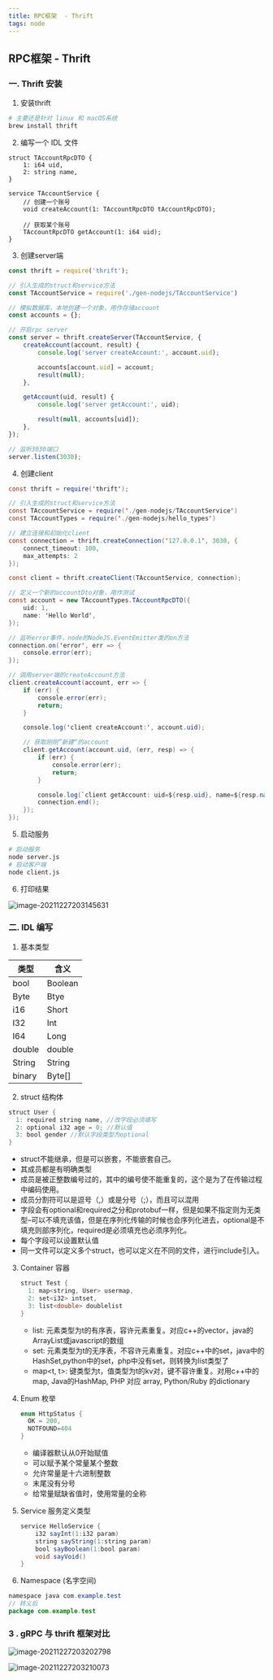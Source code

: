 ```yaml
---
title: RPC框架  - Thrift
tags: node
---
```



## RPC框架  - Thrift



### 一.  Thrift 安装

1. 安装thrift

```bash
# 主要还是针对 linux 和 macOS系统
brew install thrift
```

2. 编写一个 IDL 文件

````thrift
struct TAccountRpcDTO {
    1: i64 uid,
    2: string name,
}

service TAccountService {
    // 创建一个账号
    void createAccount(1: TAccountRpcDTO tAccountRpcDTO);

    // 获取某个账号
    TAccountRpcDTO getAccount(1: i64 uid);
}
````

3. 创建server端

```javascript
const thrift = require('thrift');

// 引入生成的struct和service方法
const TAccountService = require('./gen-nodejs/TAccountService')

// 模拟数据库，本地创建一个对象，用作存储account
const accounts = {};

// 开启rpc server
const server = thrift.createServer(TAccountService, {
	createAccount(account, result) {
		console.log('server createAccount:', account.uid);

		accounts[account.uid] = account;
		result(null);
	},

	getAccount(uid, result) {
		console.log('server getAccount:', uid);

		result(null, accounts[uid]);
	},
});

// 监听3030端口
server.listen(3030);
```

4. 创建client

```java
const thrift = require('thrift');

// 引入生成的struct和service方法
const TAccountService = require('./gen-nodejs/TAccountService')
const TAccountTypes = require('./gen-nodejs/hello_types')

// 建立连接和初始化client
const connection = thrift.createConnection('127.0.0.1', 3030, {
    connect_timeout: 100,
    max_attempts: 2 
});

const client = thrift.createClient(TAccountService, connection);

// 定义一个新的accountDto对象，用作测试
const account = new TAccountTypes.TAccountRpcDTO({
	uid: 1,
	name: 'Hello World',
});

// 监听error事件，node的NodeJS.EventEmitter类的on方法
connection.on('error', err => {
	console.error(err);
});

// 调用server端的createAccount方法
client.createAccount(account, err => {
	if (err) {
		console.error(err);
		return;
	}

	console.log('client createAccount:', account.uid);

	// 获取刚刚”新建“的account
	client.getAccount(account.uid, (err, resp) => {
		if (err) {
			console.error(err);
			return;
		}

		console.log(`client getAccount: uid=${resp.uid}, name=${resp.name}`);
		connection.end();
	});
});
```

5. 启动服务

```bash
# 启动服务
node server.js
# 启动客户端
node client.js
```

6. 打印结果

![image-20211227203145631](https://tva1.sinaimg.cn/large/008i3skNly1gxso2130axj31m20ji426.jpg)

### 二. IDL 编写

1. 基本类型

| 类型   | 含义    |
| ------ | ------- |
| bool   | Boolean |
| Byte   | Btye    |
| i16    | Short   |
| I32    | Int     |
| I64    | Long    |
| double | double  |
| String | String  |
| binary | Byte[]  |

2. struct 结构体

```java
struct User {
  1: required string name, //改字段必须填写
  2: optional i32 age = 0; //默认值
  3: bool gender //默认字段类型为optional
}
```

- struct不能继承，但是可以嵌套，不能嵌套自己。
- 其成员都是有明确类型
- 成员是被正整数编号过的，其中的编号使不能重复的，这个是为了在传输过程中编码使用。
- 成员分割符可以是逗号（,）或是分号（;），而且可以混用
- 字段会有optional和required之分和protobuf一样，但是如果不指定则为无类型–可以不填充该值，但是在序列化传输的时候也会序列化进去，optional是不填充则部序列化，required是必须填充也必须序列化。
- 每个字段可以设置默认值
- 同一文件可以定义多个struct，也可以定义在不同的文件，进行include引入。



3. Container 容器

   ```java
   struct Test {
     1: map<string, User> usermap,
     2: set<i32> intset,
     3: list<double> doublelist
   }
   ```

   - list: 元素类型为t的有序表，容许元素重复。对应c++的vector，java的ArrayList或javascript的数组
   - set: 元素类型为t的无序表，不容许元素重复。对应c++中的set，java中的HashSet,python中的set，php中没有set，则转换为list类型了
   - map<t, t>: 键类型为t，值类型为t的kv对，键不容许重复。对用c++中的map, Java的HashMap, PHP 对应 array, Python/Ruby 的dictionary

4. Enum 枚举

   ```java
   enum HttpStatus {
     OK = 200,
     NOTFOUND=404
   }
   ```

   - 编译器默认从0开始赋值
   - 可以赋予某个常量某个整数
   - 允许常量是十六进制整数
   - 末尾没有分号
   - 给常量赋缺省值时，使用常量的全称

5. Service 服务定义类型

   ```java
   service HelloService {
       i32 sayInt(1:i32 param)
       string sayString(1:string param)
       bool sayBoolean(1:bool param)
       void sayVoid()
   }
   ```

6. Namespace (名字空间)

```java
namespace java com.example.test
// 转义后
package com.example.test
```



### 3 . gRPC 与 thrift 框架对比

![image-20211227203202798](https://tva1.sinaimg.cn/large/008i3skNly1gxso2btb2sj31fq0u0n06.jpg)

![image-20211227203210073](https://tva1.sinaimg.cn/large/008i3skNly1gxso2g67iuj31ne0kkn0m.jpg)
